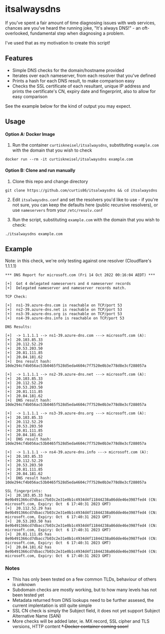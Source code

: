 # itsalwaysdns

If you've spent a fair amount of time diagnosing issues with web services, chances are you've heard the running joke, "It's always DNS!" - an oft-overlooked, fundamental step when diagnosing a problem.

I've used that as my motivation to create this script!
## Features

* Simple DNS checks for the domain/hostname provided
* Iterates over each nameserver, from each resolver that you've defined
* Prints a hash for each DNS result, to make comparison easy
* Checks the SSL certificate of each resultant, unique IP address and prints the certificate's CN, expiry date and fingerprint, also to allow for easy comparison

See the example below for the kind of output you may expect.
## Usage
#### Option A: Docker Image

1. Run the container `curtiskneisel/itsalwaysdns`, substituting `example.com` with the domain that you wish to check

```
docker run --rm -it curtiskneisel/itsalwaysdns example.com
```

#### Option B: Clone and run manually

1. Clone this repo and change directory

```
git clone https://github.com/curtis86/itsalwaysdns && cd itsalwaysdns
```

2. Edit `itsalwaysdns.conf` and set the resolvers you'd like to use - if you're not sure, you can keep the defaults here (public recursive resolvers), or use `nameservers` from your `/etc/resolv.conf`

3. Run the script, substituting `example.com` with the domain that you wish to check:

```
./itsalwaysdns example.com
```

## Example

Note: in this check, we're only testing against one resolver (Cloudflare's 1.1.1.1)

```
*** DNS Report for microsoft.com (Fri 14 Oct 2022 00:16:04 AEDT) ***

[+]  Got 4 delegated nameservers and 4 nameserver records
[+]  Delegated nameserver and nameserver records match.

TCP Check:

[+]  ns1-39.azure-dns.com is reachable on TCP/port 53
[+]  ns2-39.azure-dns.net is reachable on TCP/port 53
[+]  ns3-39.azure-dns.org is reachable on TCP/port 53
[+]  ns4-39.azure-dns.info is reachable on TCP/port 53

DNS Results:

[+]  -> 1.1.1.1 --> ns1-39.azure-dns.com ---> microsoft.com (A):
[+]  20.103.85.33
[+]  20.112.52.29
[+]  20.53.203.50
[+]  20.81.111.85
[+]  20.84.181.62
[+]  Dns result hash: 10de294cf4b056ac53b0465f528d5eda4604c7f7520e0b3e778d8e3cf288057a

[+]  -> 1.1.1.1 --> ns2-39.azure-dns.net ---> microsoft.com (A):
[+]  20.103.85.33
[+]  20.112.52.29
[+]  20.53.203.50
[+]  20.81.111.85
[+]  20.84.181.62
[+]  DNS result hash: 10de294cf4b056ac53b0465f528d5eda4604c7f7520e0b3e778d8e3cf288057a

[+]  -> 1.1.1.1 --> ns3-39.azure-dns.org ---> microsoft.com (A):
[+]  20.103.85.33
[+]  20.112.52.29
[+]  20.53.203.50
[+]  20.81.111.85
[+]  20.84.181.62
[+]  DNS result hash: 10de294cf4b056ac53b0465f528d5eda4604c7f7520e0b3e778d8e3cf288057a

[+]  -> 1.1.1.1 --> ns4-39.azure-dns.info ---> microsoft.com (A):
[+]  20.103.85.33
[+]  20.112.52.29
[+]  20.53.203.50
[+]  20.81.111.85
[+]  20.84.181.62
[+]  DNS result hash: 10de294cf4b056ac53b0465f528d5eda4604c7f7520e0b3e778d8e3cf288057a

SSL fingerprints:
[+]  20.103.85.33 has 8e9b491366cd7dbacc7b03c2e31e0b1c4934d4f11844238a86dde46e3987fed4 (CN: microsoft.com, Expiry: Oct  6 17:40:31 2023 GMT)
[+]  20.112.52.29 has 8e9b491366cd7dbacc7b03c2e31e0b1c4934d4f11844238a86dde46e3987fed4 (CN: microsoft.com, Expiry: Oct  6 17:40:31 2023 GMT)
[+]  20.53.203.50 has 8e9b491366cd7dbacc7b03c2e31e0b1c4934d4f11844238a86dde46e3987fed4 (CN: microsoft.com, Expiry: Oct  6 17:40:31 2023 GMT)
[+]  20.81.111.85 has 8e9b491366cd7dbacc7b03c2e31e0b1c4934d4f11844238a86dde46e3987fed4 (CN: microsoft.com, Expiry: Oct  6 17:40:31 2023 GMT)
[+]  20.84.181.62 has 8e9b491366cd7dbacc7b03c2e31e0b1c4934d4f11844238a86dde46e3987fed4 (CN: microsoft.com, Expiry: Oct  6 17:40:31 2023 GMT)
```

### Notes

* This has only been tested on a few common TLDs, behaviour of others is unknown
* Subdomain checks are mostly working, but to how many levels has not been tested yet
* Metadata returned from DNS lookups need to be further assesed, the current implentation is still quite simple
* SSL CN check is simply the Subject field, it does not yet support Subject Alternative Name (SAN)
* More checks will be added later, ie. MX record, SSL cipher and TLS versions, HTTP content
~~* Docker container coming soon!~~